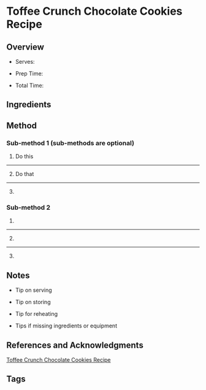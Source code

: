 # Toffee Crunch Chocolate Cookies Recipe

## Overview

- Serves:

- Prep Time:

- Total Time:

## Ingredients



## Method

### Sub-method 1 (sub-methods are optional)

1. Do this
---
2. Do that
---
3.

### Sub-method 2

1.
---
2.
---
3.

## Notes

- Tip on serving

- Tip on storing

- Tip for reheating

- Tips if missing ingredients or equipment

## References and Acknowledgments

[Toffee Crunch Chocolate Cookies Recipe](http://roxanashomebaking.com/toffee-crunch-chocolate-cookies-recipe/)

## Tags


